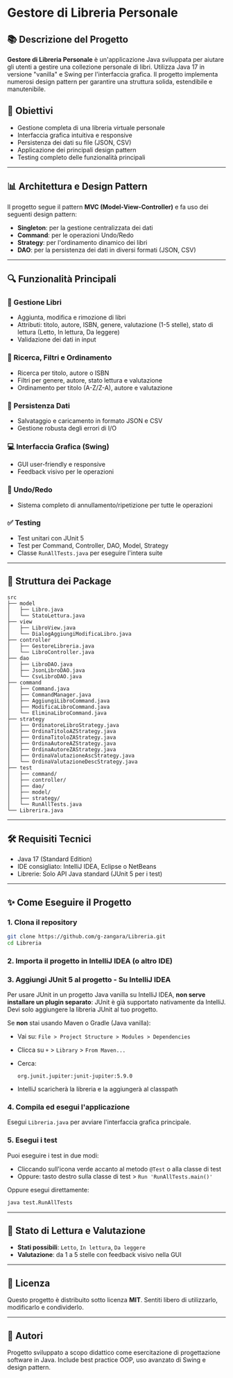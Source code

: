 # Gestore di Libreria Personale

## 📚 Descrizione del Progetto

**Gestore di Libreria Personale** è un'applicazione Java sviluppata per aiutare gli utenti a gestire una collezione personale di libri. Utilizza Java 17 in versione "vanilla" e Swing per l'interfaccia grafica. Il progetto implementa numerosi design pattern per garantire una struttura solida, estendibile e manutenibile.

## 🎯 Obiettivi

* Gestione completa di una libreria virtuale personale
* Interfaccia grafica intuitiva e responsive
* Persistenza dei dati su file (JSON, CSV)
* Applicazione dei principali design pattern
* Testing completo delle funzionalità principali

---

## 📊 Architettura e Design Pattern

Il progetto segue il pattern **MVC (Model-View-Controller)** e fa uso dei seguenti design pattern:

* **Singleton**: per la gestione centralizzata dei dati
* **Command**: per le operazioni Undo/Redo
* **Strategy**: per l'ordinamento dinamico dei libri
* **DAO**: per la persistenza dei dati in diversi formati (JSON, CSV)

---

## 🔍 Funzionalità Principali

### 📖 Gestione Libri

* Aggiunta, modifica e rimozione di libri
* Attributi: titolo, autore, ISBN, genere, valutazione (1-5 stelle), stato di lettura (Letto, In lettura, Da leggere)
* Validazione dei dati in input

### 🔎 Ricerca, Filtri e Ordinamento

* Ricerca per titolo, autore o ISBN
* Filtri per genere, autore, stato lettura e valutazione
* Ordinamento per titolo (A-Z/Z-A), autore e valutazione

### 📀 Persistenza Dati

* Salvataggio e caricamento in formato JSON e CSV
* Gestione robusta degli errori di I/O

### 💻 Interfaccia Grafica (Swing)

* GUI user-friendly e responsive
* Feedback visivo per le operazioni

### 🔄 Undo/Redo

* Sistema completo di annullamento/ripetizione per tutte le operazioni

### ✅ Testing

* Test unitari con JUnit 5
* Test per Command, Controller, DAO, Model, Strategy
* Classe `RunAllTests.java` per eseguire l'intera suite

---

## 📂 Struttura dei Package

```
src
├── model
│   ├── Libro.java
│   └── StatoLettura.java
├── view
│   ├── LibroView.java
│   └── DialogAggiungiModificaLibro.java
├── controller
│   ├── GestoreLibreria.java
│   └── LibroController.java
├── dao
│   ├── LibroDAO.java
│   ├── JsonLibroDAO.java
│   └── CsvLibroDAO.java
├── command
│   ├── Command.java
│   ├── CommandManager.java
│   ├── AggiungiLibroCommand.java
│   ├── ModificaLibroCommand.java
│   └── EliminaLibroCommand.java
├── strategy
│   ├── OrdinatoreLibroStrategy.java
│   ├── OrdinaTitoloAZStrategy.java
│   ├── OrdinaTitoloZAStrategy.java
│   ├── OrdinaAutoreAZStrategy.java
│   ├── OrdinaAutoreZAStrategy.java
│   ├── OrdinaValutazioneAscStrategy.java
│   └── OrdinaValutazioneDescStrategy.java
├── test
│   ├── command/
│   ├── controller/
│   ├── dao/
│   ├── model/
│   ├── strategy/
│   └── RunAllTests.java
└── Librerira.java
```

---

## 🛠️ Requisiti Tecnici

* Java 17 (Standard Edition)
* IDE consigliato: IntelliJ IDEA, Eclipse o NetBeans
* Librerie: Solo API Java standard (JUnit 5 per i test)

---

## ✨ Come Eseguire il Progetto

### 1. Clona il repository

```bash
git clone https://github.com/g-zangara/Libreria.git
cd Libreria
```

### 2. Importa il progetto in IntelliJ IDEA (o altro IDE)

### 3. Aggiungi JUnit 5 al progetto - Su IntelliJ IDEA

Per usare JUnit in un progetto Java vanilla su IntelliJ IDEA, **non serve installare un plugin separato**: JUnit è già supportato nativamente da IntelliJ. Devi solo aggiungere la libreria JUnit al tuo progetto.


Se **non** stai usando Maven o Gradle (Java vanilla):

* Vai su: `File > Project Structure > Modules > Dependencies`
* Clicca su `+` > `Library` > `From Maven...`
* Cerca:

  ```
  org.junit.jupiter:junit-jupiter:5.9.0
  ```
* IntelliJ scaricherà la libreria e la aggiungerà al classpath

### 4. Compila ed esegui l'applicazione

Esegui `Libreria.java` per avviare l'interfaccia grafica principale.

### 5. Esegui i test

Puoi eseguire i test in due modi:

* Cliccando sull'icona verde accanto al metodo `@Test` o alla classe di test
* Oppure: tasto destro sulla classe di test > `Run 'RunAllTests.main()'`

Oppure esegui direttamente:

```bash
java test.RunAllTests
```

---

## 📅 Stato di Lettura e Valutazione

* **Stati possibili**: `Letto`, `In lettura`, `Da leggere`
* **Valutazione**: da 1 a 5 stelle con feedback visivo nella GUI

---

## 📄 Licenza

Questo progetto è distribuito sotto licenza **MIT**. Sentiti libero di utilizzarlo, modificarlo e condividerlo.

---

## 👤 Autori

Progetto sviluppato a scopo didattico come esercitazione di progettazione software in Java. Include best practice OOP, uso avanzato di Swing e design pattern.
